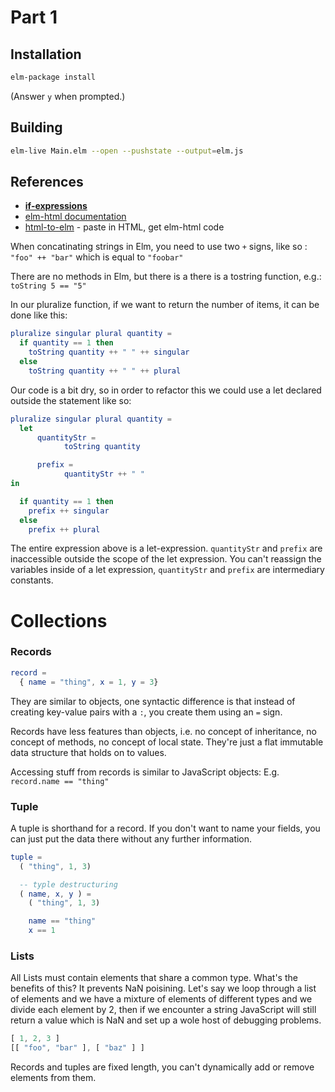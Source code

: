 Part 1
======

## Installation

```bash
elm-package install
```

(Answer `y` when prompted.)


## Building

```bash
elm-live Main.elm --open --pushstate --output=elm.js
```

## References

* [**if-expressions**](http://elm-lang.org/docs/syntax#conditionals)
* [elm-html documentation](http://package.elm-lang.org/packages/elm-lang/html/latest)
* [html-to-elm](http://mbylstra.github.io/html-to-elm/) - paste in HTML, get elm-html code

When concatinating strings in Elm, you need to use two `+` signs, like so :
`"foo" ++ "bar"` which is equal to `"foobar"`

There are no methods in Elm, but there is a there is a tostring function, e.g.:
`toString 5 == "5"`

In our pluralize function, if we want to return the number of items, it can be done like this:

```elm
pluralize singular plural quantity =
  if quantity == 1 then
    toString quantity ++ " " ++ singular
  else
    toString quantity ++ " " ++ plural

```

Our code is a bit dry, so in order to refactor this we could use a let declared outside the statement like so:
```elm
pluralize singular plural quantity =
  let
      quantityStr =
            toString quantity

      prefix =
            quantityStr ++ " "
in

  if quantity == 1 then
    prefix ++ singular
  else
    prefix ++ plural

```

The entire expression above is a let-expression. ```quantityStr``` and ```prefix``` are inaccessible outside the scope of the let expression. You can't reassign the variables inside of a let expression, ```quantityStr``` and ```prefix``` are intermediary constants.


# Collections

### Records

```elm
record =
  { name = "thing", x = 1, y = 3}
```

They are similar to objects, one syntactic difference is that instead of creating key-value pairs with a `:`, you create them using an `=` sign.

Records have less features than objects, i.e. no concept of inheritance, no concept of methods, no concept of local state. They're just a flat immutable data structure that holds on to values.

Accessing stuff from records is similar to JavaScript objects:
E.g. `record.name == "thing"`

### Tuple
A tuple is shorthand for a record. If you don't want to name your fields, you can just put the data there without any further information.

```elm
tuple =
  ( "thing", 1, 3)

  -- typle destructuring
  ( name, x, y ) =
    ( "thing", 1, 3)

    name == "thing"
    x == 1
```

### Lists
All Lists must contain elements that share a common type. What's the benefits of this? It prevents NaN poisining. Let's say we loop through a list of elements and we have a mixture of elements of different types and we divide each element by 2, then if we encounter a string JavaScript will still return a value which is NaN and set up a wole host of debugging problems.

```elm
[ 1, 2, 3 ]
[[ "foo", "bar" ], [ "baz" ] ]

```

Records and tuples are fixed length, you can't dynamically add or remove elements from them.
